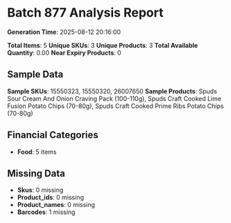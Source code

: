 # Batch 877 Analysis Report

**Generation Time**: 2025-08-12 20:16:00

**Total Items**: 5
**Unique SKUs**: 3
**Unique Products**: 3
**Total Available Quantity**: 0.00
**Near Expiry Products**: 0

## Sample Data
**Sample SKUs**: 15550323, 15550320, 26007650
**Sample Products**: Spuds Sour Cream And Onion Craving Pack (100-110g), Spuds Craft Cooked Lime Fusion Potato Chips (70-80g), Spuds Craft Cooked Prime Ribs Potato Chips (70-80g)

## Financial Categories
- **Food**: 5 items

## Missing Data
- **Skus**: 0 missing
- **Product_ids**: 0 missing
- **Product_names**: 0 missing
- **Barcodes**: 1 missing
